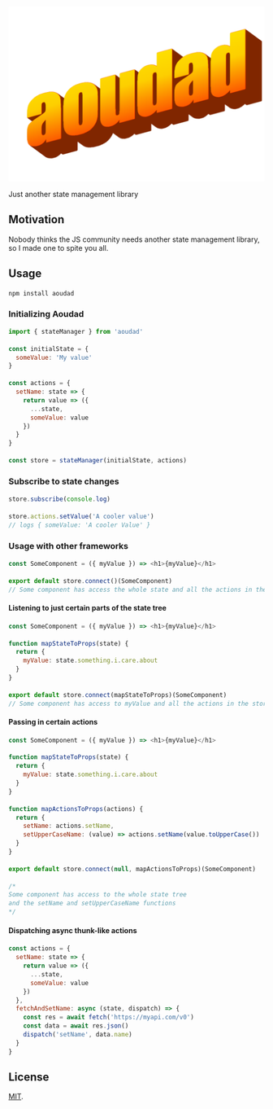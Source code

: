 ![alt text](https://raw.githubusercontent.com/rognstadragnar/aoudad/master/logo.png)

Just another state management library

## Motivation

Nobody thinks the JS community needs another state management library, so I made one to spite you all.

## Usage

```
npm install aoudad
```

### Initializing Aoudad

```Javascript
import { stateManager } from 'aoudad'

const initialState = {
  someValue: 'My value'
}

const actions = {
  setName: state => {
    return value => ({
      ...state,
      someValue: value
    })
  }
}

const store = stateManager(initialState, actions)
```

### Subscribe to state changes

```Javascript
store.subscribe(console.log)

store.actions.setValue('A cooler value')
// logs { someValue: 'A cooler Value' }
```

### Usage with other frameworks

```Javascript
const SomeComponent = ({ myValue }) => <h1>{myValue}</h1>

export default store.connect()(SomeComponent)
// Some component has access the whole state and all the actions in the store
```

#### Listening to just certain parts of the state tree

```Javascript
const SomeComponent = ({ myValue }) => <h1>{myValue}</h1>

function mapStateToProps(state) {
  return {
    myValue: state.something.i.care.about
  }
}

export default store.connect(mapStateToProps)(SomeComponent)
// Some component has access to myValue and all the actions in the store
```

#### Passing in certain actions

```Javascript
const SomeComponent = ({ myValue }) => <h1>{myValue}</h1>

function mapStateToProps(state) {
  return {
    myValue: state.something.i.care.about
  }
}

function mapActionsToProps(actions) {
  return {
    setName: actions.setName,
    setUpperCaseName: (value) => actions.setName(value.toUpperCase())
  }
}

export default store.connect(null, mapActionsToProps)(SomeComponent)

/*
Some component has access to the whole state tree
and the setName and setUpperCaseName functions
*/
```

#### Dispatching async thunk-like actions

```Javascript
const actions = {
  setName: state => {
    return value => ({
      ...state,
      someValue: value
    })
  },
  fetchAndSetName: async (state, dispatch) => {
    const res = await fetch('https://myapi.com/v0')
    const data = await res.json()
    dispatch('setName', data.name)
  }
}
```

## License

[MIT](LICENSE).
